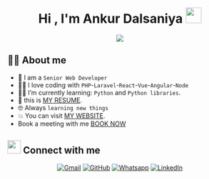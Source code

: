 <h1 align="center">Hi , I'm Ankur Dalsaniya <img src="https://media.giphy.com/media/hvRJCLFzcasrR4ia7z/giphy.gif" width="35"></h1>
<p align="center">
  <a href="https://github.com/DenverCoder1/readme-typing-svg"><img src="https://readme-typing-svg.herokuapp.com?font=Fira+Code&pause=1000&color=1214F7&center=true&vCenter=true&width=500&lines=Web+Developer;Always+learning+new+things"></a>
</p>

## :sassy_man:  About me
- :school: I am a `Senior Web Developer`
- :technologist: I love coding with `PHP`-`Laravel`-`React`-`Vue`-`Angular`-`Node`
- :student: I’m currently learning: `Python` and `Python libraries`.
- :thinking: this is [MY RESUME](https://drive.google.com/file/d/1sNac8s2k1bGybEQnioKZQXYLITGgBx2l/view).
- :nerd_face: Always `learning new things`
- :boom: You can visit [MY WEBSITE](https://dalsaniaankur.blogspot.com/).
- Book a meeting with me [BOOK NOW](https://calendly.com/dalsaniaankur/30min)


## <img src="https://media.giphy.com/media/iY8CRBdQXODJSCERIr/giphy.gif" width="30px"> Connect with me
<p align="center">
	<a href="mailto:dalsaniaankur@gmail.com"><img img src="https://img.shields.io/badge/gmail-%23EA4335.svg?style=plastic&logo=gmail&logoColor=white" alt="Gmail"/></a>
	<a href="https://github.com/dalsaniaankur"><img src="https://img.shields.io/badge/github-%23181717.svg?style=plastic&logo=github&logoColor=white" alt="GitHub"/></a>
	<a href="https://wa.me/+358415726962"><img src="https://img.shields.io/badge/whatsapp-%2325D366.svg?style=plastic&logo=whatsapp&logoColor=white" alt="Whatsapp"/></a>
	<a href="https://www.linkedin.com/in/dalsaniaankur/"><img src="https://img.shields.io/badge/linkedin-%230A66C2.svg?style=plastic&logo=linkedin&logoColor=white" alt="LinkedIn"/></a>
</p>
